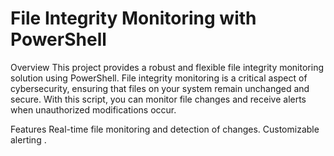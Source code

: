 # File Integrity Monitoring with PowerShell

Overview
This project provides a robust and flexible file integrity monitoring solution using PowerShell. File integrity monitoring is a critical aspect of cybersecurity, ensuring that files on your system remain unchanged and secure. With this script, you can monitor file changes and receive alerts when unauthorized modifications occur.

Features
Real-time file monitoring and detection of changes.
Customizable alerting .
